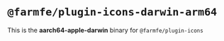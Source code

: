 # `@farmfe/plugin-icons-darwin-arm64`

This is the **aarch64-apple-darwin** binary for `@farmfe/plugin-icons`
